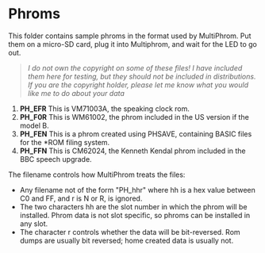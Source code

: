 Phroms
======

This folder contains sample phroms in the format used by MultiPhrom.
Put them on a micro-SD card, plug it into Multiphrom, and wait for the LED to go out.

> *I do not own the copyright on some of these files!
I have included them here for testing, but they should not be included in distributions.
If you are the copyright holder, please let me know what you would like me to do about your data*

1. **PH\_EFR** This is VM71003A, the speaking clock rom.
2. **PH\_F0R** This is WM61002, the phrom included in the US version if the model B.
3. **PH\_FEN** This is a phrom created using PHSAVE, containing BASIC files for the \*ROM filing system.
4. **PH\_FFN** This is CM62024, the Kenneth Kendal phrom included in the BBC speech upgrade.

The filename controls how MultiPhrom treats the files:
* Any filename not of the form "PH\_hhr" where hh is a hex value between C0 and FF,
and r is N or R, is ignored.
* The two characters hh are the slot number in which the phrom will be installed.
Phrom data is not slot specific, so phroms can be installed in any slot.
* The character r controls whether the data will be bit-reversed. Rom dumps are usually
bit reversed; home created data is usually not.

